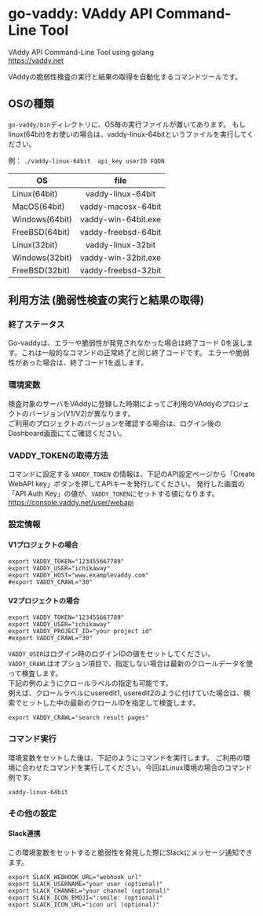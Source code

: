 
go-vaddy: VAddy API Command-Line Tool
=================================

VAddy API Command-Line Tool using golang  
https://vaddy.net

VAddyの脆弱性検査の実行と結果の取得を自動化するコマンドツールです。

## OSの種類

`go-vaddy/bin`ディレクトリに、OS毎の実行ファイルが置いてあります。
もしlinux(64bit)をお使いの場合は、vaddy-linux-64bitというファイルを実行してください。

例： `./vaddy-linux-64bit  api_key userID FQDN`

| OS            | file               |
| ------------- |:------------------:|
| Linux(64bit)  | vaddy-linux-64bit  |
| MacOS(64bit)  | vaddy-macosx-64bit |
| Windows(64bit)| vaddy-win-64bit.exe|
| FreeBSD(64bit)| vaddy-freebsd-64bit|
| Linux(32bit)  | vaddy-linux-32bit  |
| Windows(32bit)| vaddy-win-32bit.exe|
| FreeBSD(32bit)| vaddy-freebsd-32bit|



## 利用方法 (脆弱性検査の実行と結果の取得)

### 終了ステータス
Go-vaddyは、エラーや脆弱性が発見されなかった場合は終了コード 0を返します。これは一般的なコマンドの正常終了と同じ終了コードです。
エラーや脆弱性があった場合は、終了コード1を返します。


### 環境変数

検査対象のサーバをVAddyに登録した時期によってご利用のVAddyのプロジェクトのバージョン(V1/V2)が異なります。  
ご利用のプロジェクトのバージョンを確認する場合は、ログイン後のDashboard画面にてご確認ください。  

### VADDY_TOKENの取得方法
コマンドに設定する `VADDY_TOKEN` の情報は、下記のAPI設定ページから「Create WebAPI key」ボタンを押してAPIキーを発行してください。
発行した画面の「API Auth Key」の値が、`VADDY_TOKEN`にセットする値になります。  
https://console.vaddy.net/user/webapi

### 設定情報
#### V1プロジェクトの場合

    export VADDY_TOKEN="123455667789"  
    export VADDY_USER="ichikaway"  
    export VADDY_HOST="www.examplevaddy.com"  
    #export VADDY_CRAWL="30"  

#### V2プロジェクトの場合

    export VADDY_TOKEN="123455667789"
    export VADDY_USER="ichikaway"
    export VADDY_PROJECT_ID="your project id"
    #export VADDY_CRAWL="30"

`VADDY_USER`はログイン時のログインIDの値をセットしてください。  
`VADDY_CRAWL`はオプション項目で、指定しない場合は最新のクロールデータを使って検査します。  
下記の例のようにクロールラベルの指定も可能です。  
例えば、クロールラベルにuseredit1, useredit2のように付けていた場合は、検索でヒットした中の最新のクロールIDを指定して検査します。

    export VADDY_CRAWL="search result pages"  

### コマンド実行
環境変数をセットした後は、下記のようにコマンドを実行します。  ご利用の環境に合わせたコマンドを実行してください。今回はLinux環境の場合のコマンド例です。

    vaddy-linux-64bit


### その他の設定
#### Slack連携
この環境変数をセットすると脆弱性を発見した際にSlackにメッセージ通知できます。

    export SLACK_WEBHOOK_URL="webhook url"
    export SLACK_USERNAME="your user (optional)"
    export SLACK_CHANNEL="your channel (optional)"
    export SLACK_ICON_EMOJI=":smile: (optional)"
    export SLACK_ICON_URL="icon url (optional)"

